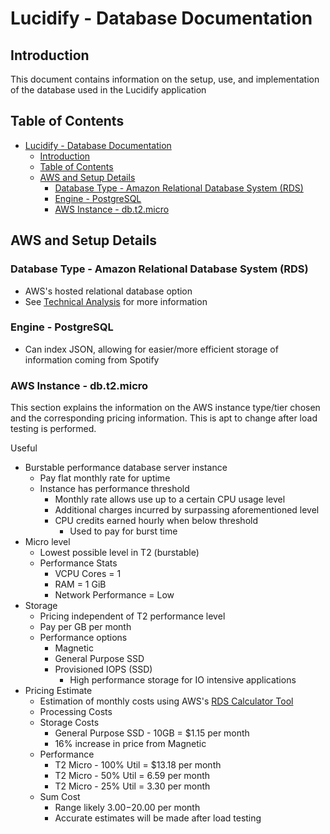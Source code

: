 # Lucidify - Database Documentation

## Introduction

This document contains information on the setup, use, and implementation of the database used in the Lucidify application

## Table of Contents

- [Lucidify - Database Documentation](#lucidify---database-documentation)
    - [Introduction](#introduction)
    - [Table of Contents](#table-of-contents)
    - [AWS and Setup Details](#aws-and-setup-details)
        - [Database Type - Amazon Relational Database System (RDS)](#database-type---amazon-relational-database-system-rds)
        - [Engine - PostgreSQL](#engine---postgresql)
        - [AWS Instance - db.t2.micro](#aws-instance---dbt2micro)

## AWS and Setup Details

### Database Type - Amazon Relational Database System (RDS)

- AWS's hosted relational database option
- See [Technical Analysis](/Project%20Documents/Technology%20Analysis.md) for more information

### Engine - PostgreSQL

- Can index JSON, allowing for easier/more efficient storage of information coming from Spotify

### AWS Instance - db.t2.micro  

This section explains the information on the AWS instance type/tier chosen and the corresponding pricing information. This is apt to change after load testing is performed.

Useful

- Burstable performance database server instance
    - Pay flat monthly rate for uptime
    - Instance has performance threshold
        - Monthly rate allows use up to a certain CPU usage level
        - Additional charges incurred by surpassing aforementioned level
        - CPU credits earned hourly when below threshold
            - Used to pay for burst time
- Micro level
    - Lowest possible level in T2 (burstable)
    - Performance Stats
        - VCPU Cores = 1
        - RAM = 1 GiB
        - Network Performance = Low
- Storage
    - Pricing independent of T2 performance level
    - Pay per GB per month
    - Performance options
        - Magnetic
        - General Purpose SSD
        - Provisioned IOPS (SSD)
            - High performance storage for IO intensive applications
- Pricing Estimate
    - Estimation of monthly costs using AWS's [RDS Calculator Tool](http://calculator.s3.amazonaws.com/index.html#s=RDS)
    - Processing Costs
    - Storage Costs
        - General Purpose SSD - 10GB = $1.15 per month
        - 16% increase in price from Magnetic
    - Performance
        - T2 Micro - 100% Util = $13.18 per month
        - T2 Micro - 50% Util = 6.59 per month
        - T2 Micro - 25% Util = 3.30 per month
    - Sum Cost
        - Range likely $3.00-$20.00 per month
        - Accurate estimates will be made after load testing